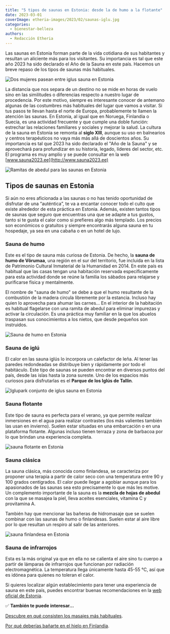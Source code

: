```yaml
---
title: "5 tipos de saunas en Estonia: desde la de humo a la flotante"
date: 2023-03-01
coverImage: etheria-images/2023/02/saunas-iglu.jpg
categories: 
  - bienestar-belleza
authors: 
  - Redacción Etheria
---
```


Las saunas en Estonia forman parte de la vida cotidiana de sus habitantes y resultan un 
aliciente más para los visitantes. Su importancia es tal que este año 2023 ha sido 
declarado el Año de la Sauna en este país. Hacemos un breve repaso de los tipos de 
saunas más habituales. 

![Dos mujeres pasean entre iglus sauna en Estonia](etheria-images/2023/02/saunas-iglu-850x354.jpg "Saunas en iglús en Estonia.")

La distancia que nos separa de un destino no se mide en horas de vuelo sino en las 
similitudes o diferencias respecto a nuestro lugar de procedencia. Por este motivo, 
siempre es interesante conocer de antemano algunas de las costumbres más habituales del 
lugar que vamos a visitar. Si tus pasos te llevan hasta el norte de Europa, 
probablemente te llamen la atención las saunas. En Estonia, al igual que en Noruega, 
Finlandia o Suecia, es una actividad frecuente y que cumple una doble función: estrechar 
las relaciones familiares y sociales y mejorar la salud. La cultura de la sauna en 
Estonia se remonta al **siglo XIII**, aunque su uso en balnearios y centros terapéuticos 
no vaya más más allá de doscientos años. Su importancia es tal que 2023 ha sido 
declarado el "Año de la Sauna" y se aprovechará para profundizar en su historia, legado, 
líderes del sector, etc. El programa es muy amplio y se puede consultar en la web [www.sauna2023.ee](http://www.sauna2023.ee) 

![Ramitas de abedul para las saunas en Estonia](etheria-images/2023/02/Sauna-estonia-hojas-abedul.jpg "Ramitas de abedul para las saunas en Estonia.")

## Tipos de saunas en Estonia

Si aún no eres aficionada a las saunas o no has tenido oportunidad de disfrutar de una 
“auténtica”, te va a encantar conocer todo el culto que existe alrededor de esta 
práctica en Estonia. Además, existen tantos tipos de saunas que seguro que encuentras 
una que se adapte a tus gustos, tanto si te gusta el calor como si prefieres algo más 
templado. Los precios son económicos o gratuitos y siempre encontrarás alguna sauna en 
tu hospedaje, ya sea en una cabaña o en un hotel de lujo. 

### Sauna de humo

Este es el tipo de sauna más curiosa de Estonia. De hecho, la **sauna de humo de 
Võrumaa**, una región en el sur del territorio, fue incluida en la lista de Patrimonio 
Cultural Inmaterial de la Humanidad en 2014. En este país es habitual que las casas 
tengan una habitación reservada específicamente para esta actividad donde se reúne la 
familia los sábados para relajarse y purificarse física y mentalmente. 

El nombre de "sauna de humo" se debe a que el humo resultante de la combustión de la 
madera circula libremente por la estancia. Incluso hay quien lo aprovecha para ahumar 
las carnes... En el interior de la habitación es habitual flagelarse con una ramita de 
abedul para eliminar impurezas y activar la circulación. Es una práctica muy familiar en 
la que los abuelos traspasan sus conocimientos a los nietos, que desde pequeños son 
instruidos. 

![Sauna de humo en Estonia](etheria-images/2023/02/sauna-humo-estonia.jpg "Sauna de humo en Estonia.")

### Sauna de iglú

El calor en las sauna iglús lo incorpora un calefactor de leña. Al tener las paredes 
redondeadas se distribuye bien y rápidamente por todo el habitáculo. Este tipo de saunas 
se pueden encontrar en diversos puntos del país, desde las islas hasta la zona sureste. 
Uno de los espacios más curiosos para disfrutarlas es el **Parque de los Iglús de 
Tallin**. 

![Iglupark conjunto de iglus sauna en Estonia](etheria-images/2023/02/Iglupark-saunas-estonia-850x567.jpg "Parque de los Iglús en Tallin. © Visit Estonia")

### Sauna flotante

Este tipo de sauna es perfecta para el verano, ya que permite realizar inmersiones en el 
agua para realizar contrastes (los más valientes también las usan en invierno). Suelen 
estar situadas en una embarcación o en una plataforma flotante. Algunas incluso tienen 
terraza y zona de barbacoa por lo que brindan una experiencia completa. 

![sauna flotante en Estonia](etheria-images/2023/02/sauna-flotante-estonia.jpg "Sauna flotante, en invierno se realizan los contrastes en el agua helada.")

### Sauna clásica

La sauna clásica, más conocida como finlandesa, se caracteriza por proponer una terapia 
a partir de calor seco con una temperatura entre 90 y 100 grados centígrados. El calor 
puede llegar a agobiar aunque para los apasionados de las saunas sea esto precisamente 
lo que más les motive. Un complemento importante de la sauna es la **mezcla de hojas de 
abedul** con la que se masajea la piel, lleva aceites esenciales, vitamina C y 
provitamina A. 

También hay que mencionar las bañeras de hidromasaje que se suelen combinar con las 
saunas de humo o finlandesas. Suelen estar al aire libre por lo que resultan un respiro 
al salir de las anteriores. 

![sauna finlandesa en Estonia](etheria-images/2023/02/sauna-finlandesa-estonia.jpg "La sauna finlandesa es la considerada la más clásica.")

### Sauna de infrarrojos

Esta es la más original ya que en ella no se calienta el aire sino tu cuerpo a partir de 
lámparas de infrarrojos que funcionan por radiación electromagnética. La temperatura 
llega únicamente hasta 45-55 °C, así que es idónea para quienes no toleran el calor. 

Si quieres localizar algún establecimiento para tener una experiencia de sauna en este 
país, puedes encontrar buenas recomendaciones en la [web oficial de 
Estonia](https://www.visitestonia.com/en/what-to-see-do/health-wellness/sauna). 

✅ **También te puede interesar...** 

[Descubre en qué consisten los masajes más 
habituales](https://etheriamagazine.com/2020/05/07/masajes-exoticos-que-hacen-viajar-a-india-bali-tailandia-japon-polinesia/). 

[Por qué deberías bañarte en el hielo en 
Finlandia](https://etheriamagazine.com/2023/02/22/banos-hielo-finlandia/).
